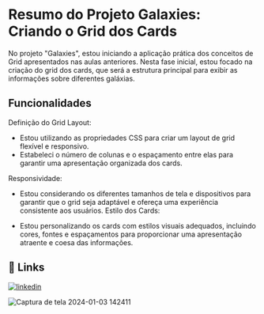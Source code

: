 
# Resumo do Projeto Galaxies: Criando o Grid dos Cards

No projeto "Galaxies", estou iniciando a aplicação prática dos conceitos de Grid apresentados nas aulas anteriores. Nesta fase inicial, estou focado na criação do grid dos cards, que será a estrutura principal para exibir as informações sobre diferentes galáxias.


## Funcionalidades

Definição do Grid Layout:

- Estou utilizando as propriedades CSS para criar um layout de grid flexível e responsivo.
- Estabeleci o número de colunas e o espaçamento entre elas para garantir uma apresentação organizada dos cards.

Responsividade:

- Estou considerando os diferentes tamanhos de tela e dispositivos para garantir que o grid seja adaptável e ofereça uma experiência consistente aos usuários.
Estilo dos Cards:

- Estou personalizando os cards com estilos visuais adequados, incluindo cores, fontes e espaçamentos para proporcionar uma apresentação atraente e coesa das informações.
## 🔗 Links

[![linkedin](https://img.shields.io/badge/linkedin-0A66C2?style=for-the-badge&logo=linkedin&logoColor=white)](https://www.linkedin.com/in/karine-prates-7202a1219)


![Captura de tela 2024-01-03 142411](https://github.com/Karineprates/Grid/assets/148368284/bd9640a3-d7fc-4ccf-81fd-031581c49a41)

